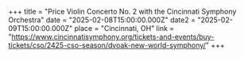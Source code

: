 +++
title = "Price Violin Concerto No. 2 with the Cincinnati Symphony Orchestra"
date = "2025-02-08T15:00:00.000Z"
date2 = "2025-02-09T15:00:00.000Z"
place = "Cincinnati, OH"
link = "https://www.cincinnatisymphony.org/tickets-and-events/buy-tickets/cso/2425-cso-season/dvoak-new-world-symphony/"
+++

